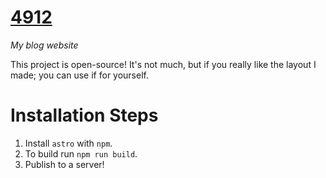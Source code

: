# [4912](https://4912.blog)

_My blog website_

This project is open-source! It's not much, but if you really like the layout I made; you can use if for yourself.

# Installation Steps

1. Install `astro` with `npm`.
2. To build run `npm run build`.
3. Publish to a server!
